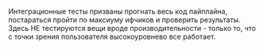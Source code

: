 Интеграционные тесты призваны прогнать весь код пайплайна, постараться пройти по максиуму ифчиков и проверить результаты. Здесь НЕ тестируются вещи вроде производительности - только то, что с точки зрения пользователя высокоуровнево все работает.
